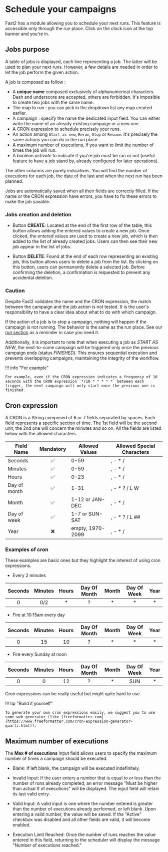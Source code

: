 # Schedule your campaigns

Fast2 has a module allowing you to schedule your next runs.
This feature is accessible only through the run place. Click on the clock icon at the top banner and you're in.

## Jobs purpose

A table of jobs is displayed, each line representing a job. The latter will be used to plan your next runs. However, a few details are needed in order to let the job perform the given action.

A job is composed as follow :

- A **unique name** composed exclusively of alphanumerical characters. Dash and underscore are accepted, others are forbidden. It's imposible to create two jobs with the same name.
- The map to run : you can pick in the dropdown list any map created earlier.
- A campaign : specify the name the dedicated input field. You can either write the name of an already existing campaign or a new one.
- A CRON expression to schedule precisely your runs.
- An action among `Start as new`, `Rerun`, `Stop` or `Resume`. It's precisely the same actions you can do in the run place.
- A maximum number of executions, if you want to limit the number of times the job will run.
- A boolean _activate_ to indicate if you're job must be ran or not (useful feature to have a job stand by, already configured for later operations).

The other columns are purely indicatives. You will find the number of executions for each job, the date of the last and when the next run has been planned.

Jobs are automatically saved when all their fields are correctly filled. If the name or the CRON expression have errors, you have to fix these errors to make the job savable.

### Jobs creation and deletion

- Button **CREATE**: Located at the end of the first row of the table, this button allows adding the entered values to create a new job. Once clicked, the entered values are used to create a new job, which is then added to the list of already created jobs. Users can then see their new job appear in the list of jobs.

- Button **DELETE**: Found at the end of each row representing an existing job, this button allows users to delete a job from the list. By clicking on this button, users can permanently delete a selected job. Before confirming the deletion, a confirmation is requested to prevent any accidental deletion.

### Caution

Despite Fast2 validates the name and the CRON expression, the match between the campaign and the job action is not tested. It is the user's responsibility to have a clear idea about what to do with which campaign.

If the action of a job is to stop a campaign, nothing will happen if the campaign is not running. The behavior is the same as the run place. See our [run section](../getting-started/create-workflow.md#run-a-map) as a reminder in case you need it.

Additionally, it is important to note that when executing a job as _START AS NEW_, the next-to-come campaign will be triggered only once the previous campaign ends (status _FINISHED_). This ensures sequential execution and prevents overlapping campaigns, maintaining the integrity of the workflow.

!!! info "For example"

    For example, even if the CRON expression indicates a frequency of 10 seconds with the CRON expression `*/10 * * * * *` between each trigger, the next campaign will only start once the previous one is finished.

## Cron expression

A CRON is a String composed of 6 or 7 fields separated by spaces. Each field represents a specific section of time. The 1st field will be the second unit, the 2nd one will concern the minutes and so on. All the fields are listed below with the allowed characters.

| Field Name   |     Mandatory      | Allowed Values   | Allowed Special Characters |
| ------------ | :----------------: | ---------------- | -------------------------- |
| Seconds      | :white_check_mark: | 0-59             | , - \* /                   |
| Minutes      | :white_check_mark: | 0-59             | , - \* /                   |
| Hours        | :white_check_mark: | 0-23             | , - \* /                   |
| Day of month | :white_check_mark: | 1-31             | , - \* ? / L W             |
| Month        | :white_check_mark: | 1-12 or JAN-DEC  | , - \* /                   |
| Day of week  | :white_check_mark: | 1-7 or SUN-SAT   | , - \* ? / L ##            |
| Year         |        :x:         | empty, 1970-2099 | , - \* /                   |

### Examples of cron

These examples are basic ones but they highlight the interest of using cron expressions.

<div class="overflow-x-none" markdown="block">

- Every 2 minutes

| Seconds | Minutes | Hours | Day Of Month | Month | Day Of Week | Year |
| :-----: | :-----: | :---: | :----------: | :---: | :---------: | :--: |
|    0    |   0/2   |  \*   |      ?       |  \*   |     \*      |  \*  |

- Fire at 10:15am every day

| Seconds | Minutes | Hours | Day Of Month | Month | Day Of Week | Year |
| :-----: | :-----: | :---: | :----------: | :---: | :---------: | :--: |
|    0    |   15    |  10   |      ?       |  \*   |     \*      |  \*  |

- Fire every Sunday at noon

| Seconds | Minutes | Hours | Day Of Month | Month | Day Of Week | Year |
| :-----: | :-----: | :---: | :----------: | :---: | :---------: | :--: |
|    0    |    0    |  12   |      ?       |  \*   |     SUN     |  \*  |

</div>

Cron expressions can be really useful but might quite hard to use.

!!! tip "Build it yourself"

    To generate your own cron expressions easily, we suggest you to use some web generator (like [freeformatter.com](https://www.freeformatter.com/cron-expression-generator-quartz.html)).

## Maximum number of executions

The **Max # of executions** input field allows users to specify the maximum number of times a campaign should be executed.

- Blank: If left blank, the campaign will be executed indefinitely.

- Invalid Input: If the user enters a number that is equal to or less than the number of runs already completed, an error message "Must be higher than actual # of executions" will be displayed. The input field will retain its last valid entry.

- Valid Input: A valid input is one where the number entered is greater than the number of executions already performed, or left blank. Upon entering a valid number, the value will be saved. If the "Active" checkbox was disabled and all other fields are valid, it will become enabled.

- Execution Limit Reached: Once the number of runs reaches the value entered in this field, returning to the scheduler will display the message "Number of executions reached."
